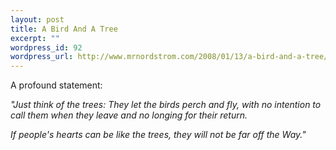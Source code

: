 ```yaml
--- 
layout: post
title: A Bird And A Tree
excerpt: ""
wordpress_id: 92
wordpress_url: http://www.mrnordstrom.com/2008/01/13/a-bird-and-a-tree/
---
```

A profound statement:

<em>"Just think of the trees: They let the birds perch and fly, with no intention to call them when they leave and no longing for their return.</em>

<em>If people's hearts can be like the trees, they will not be far off the Way."</em>
